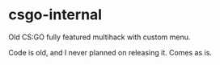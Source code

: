 # csgo-internal
Old CS:GO fully featured multihack with custom menu.

Code is old, and I never planned on releasing it. Comes as is.
